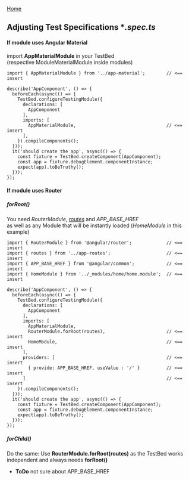 [Home](../README.md)
## Adjusting Test Specifications **.spec.ts*

#### If module uses Angular Material
import **AppMaterialModule** in your TestBed<br>
(respective ModuleMaterialModule inside modules) 

    import { AppMaterialModule } from '../app-material';        // <== insert

    describe('AppComponent', () => {
      beforeEach(async(() => {
        TestBed.configureTestingModule({
          declarations: [
            AppComponent
          ],
          imports: [
            AppMaterialModule,                                  // <== insert
          ],
        }).compileComponents();
      }));
      it('should create the app', async(() => {
        const fixture = TestBed.createComponent(AppComponent);
        const app = fixture.debugElement.componentInstance;
        expect(app).toBeTruthy();
      }));
    });
 #### If module uses Router
 ##### forRoot()
 You need *RouterModule, [routes]()* and *APP_BASE_HREF*<br>
 as well as any Module that will be instantly loaded (*HomeModule* in this example)  
  
    
    import { RouterModule } from '@angular/router';             // <== insert
    import { routes } from '../app-routes';                     // <== insert
    import { APP_BASE_HREF } from '@angular/common';            // <== insert
    import { HomeModule } from '../_modules/home/home.module';  // <== insert
        
    describe('AppComponent', () => {
      beforeEach(async(() => {
        TestBed.configureTestingModule({
          declarations: [
            AppComponent
          ],
          imports: [
            AppMaterialModule,
            RouterModule.forRoot(routes),                       // <== insert
            HomeModule,                                         // <== insert
          ],
          providers: [                                          // <== insert
            { provide: APP_BASE_HREF, useValue : '/' }          // <== insert
          ]                                                     // <== insert    
        }).compileComponents();
      }));
      it('should create the app', async(() => {
        const fixture = TestBed.createComponent(AppComponent);
        const app = fixture.debugElement.componentInstance;
        expect(app).toBeTruthy();
      }));
    });
##### forChild() 
Do the same: Use **RouterModule.forRoot(routes)** as the TestBed works independent 
and always needs **forRoot()**
* **ToDo** not sure about APP_BASE_HREF